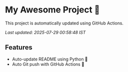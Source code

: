 # My Awesome Project 🚀

This project is automatically updated using GitHub Actions.

_Last updated: 2025-07-29 00:58:48 IST_

## Features
- Auto-update README using Python 🐍
- Auto Git push with GitHub Actions 🤖
